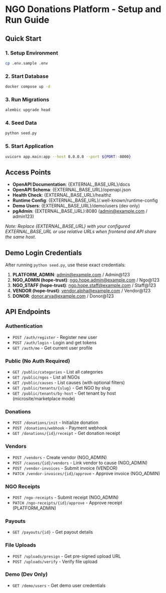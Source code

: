 # NGO Donations Platform - Setup and Run Guide

## Quick Start

### 1. Setup Environment
```bash
cp .env.sample .env
```

### 2. Start Database
```bash
docker compose up -d
```

### 3. Run Migrations
```bash
alembic upgrade head
```

### 4. Seed Data
```bash
python seed.py
```

### 5. Start Application
```bash
uvicorn app.main:app --host 0.0.0.0 --port ${PORT:-8000}
```

## Access Points

- **OpenAPI Documentation**: {EXTERNAL_BASE_URL}/docs
- **OpenAPI Schema**: {EXTERNAL_BASE_URL}/openapi.json
- **Health Check**: {EXTERNAL_BASE_URL}/healthz
- **Runtime Config**: {EXTERNAL_BASE_URL}/.well-known/runtime-config
- **Demo Users**: {EXTERNAL_BASE_URL}/demo/users (dev only)
- **pgAdmin**: {EXTERNAL_BASE_URL}:8080 (admin@example.com / admin123)

*Note: Replace {EXTERNAL_BASE_URL} with your configured EXTERNAL_BASE_URL or use relative URLs when frontend and API share the same host.*

## Demo Login Credentials

After running `python seed.py`, use these exact credentials:

1. **PLATFORM_ADMIN**: admin@example.com / Admin@123
2. **NGO_ADMIN (hope-trust)**: ngo.hope.admin@example.com / Ngo@123
3. **NGO_STAFF (hope-trust)**: ngo.hope.staff@example.com / Staff@123
4. **VENDOR (hope-trust)**: vendor.alpha@example.com / Vendor@123
5. **DONOR**: donor.arya@example.com / Donor@123

## API Endpoints

### Authentication
- `POST /auth/register` - Register new user
- `POST /auth/login` - Login and get tokens
- `GET /auth/me` - Get current user profile

### Public (No Auth Required)
- `GET /public/categories` - List all categories
- `GET /public/ngos` - List all NGOs
- `GET /public/causes` - List causes (with optional filters)
- `GET /public/tenants/{slug}` - Get NGO by slug
- `GET /public/tenants/by-host` - Get tenant by host (microsite/marketplace mode)

### Donations
- `POST /donations/init` - Initialize donation
- `POST /donations/webhook` - Payment webhook
- `GET /donations/{id}/receipt` - Get donation receipt

### Vendors
- `POST /vendors` - Create vendor (NGO_ADMIN)
- `POST /causes/{id}/vendors` - Link vendor to cause (NGO_ADMIN)
- `POST /vendor-invoices` - Submit invoice (VENDOR)
- `PATCH /vendor-invoices/{id}/approve` - Approve invoice (NGO_ADMIN)

### NGO Receipts
- `POST /ngo-receipts` - Submit receipt (NGO_ADMIN)
- `PATCH /ngo-receipts/{id}/approve` - Approve receipt (PLATFORM_ADMIN)

### Payouts
- `GET /payouts/{id}` - Get payout details

### File Uploads
- `POST /uploads/presign` - Get pre-signed upload URL
- `POST /uploads/verify` - Verify file upload

### Demo (Dev Only)
- `GET /demo/users` - Get demo user credentials

